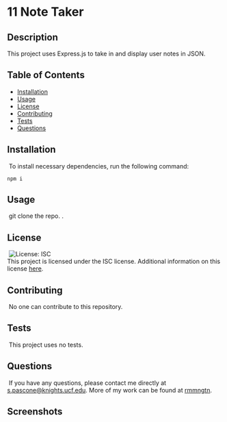 # 11 Note Taker
 
## Description
​This project uses Express.js to take in and display user notes in JSON. 

## Table of Contents 

* [Installation](#installation)
​
* [Usage](#usage)
​
* [License](#license)
​
* [Contributing](#contributing)
​
* [Tests](#tests)
​
* [Questions](#questions)
​
## Installation
​
To install necessary dependencies, run the following command:
```
npm i 
```

## Usage
​
git clone the repo. . 
​
​
## License
  ​
![License: ISC](https://img.shields.io/badge/License-ISC-blue.svg)
<br>
This project is licensed under the ISC license. 
Additional information on this license [here](https://opensource.org/licenses/ISC).
  
## Contributing
​
No one can contribute to this repository. 
​
## Tests
​
This project uses no tests. 
​
## Questions
​
If you have any questions, please contact me directly at s.pascone@knights.ucf.edu.
More of my work can be found at [rmmngtn](https://github.com/rmmngtn).

## Screenshots







